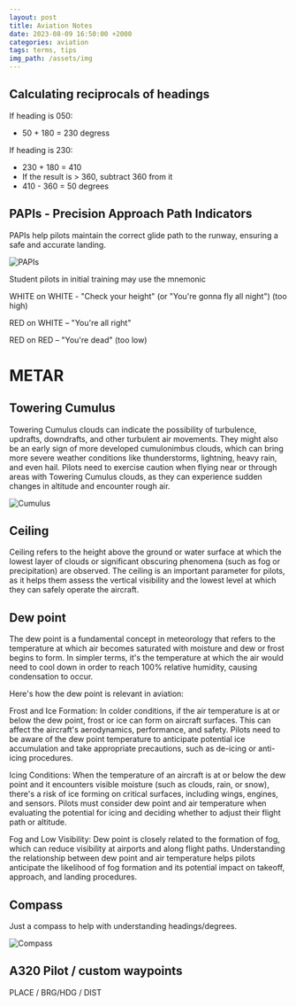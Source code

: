 ```yaml
---
layout: post
title: Aviation Notes
date: 2023-08-09 16:50:00 +2000
categories: aviation
tags: terms, tips
img_path: /assets/img
---
```


## Calculating **reciprocals** of headings

If heading is 050:
- 50 + 180 = 230 degress

If heading is 230:
- 230 + 180 = 410
- If the result is > 360, subtract 360 from it
- 410 - 360 = 50 degrees


## PAPIs - Precision Approach Path Indicators

PAPIs help pilots maintain the correct glide path to the runway, ensuring a safe and accurate landing.


![PAPIs](aviation-notes-papis.png)


Student pilots in initial training may use the mnemonic

WHITE on WHITE - "Check your height" (or "You're gonna fly all night") (too high)

RED on WHITE – "You're all right"

RED on RED – "You're dead" (too low)


# METAR

## Towering Cumulus


Towering Cumulus clouds can indicate the possibility of turbulence, updrafts, downdrafts, and other turbulent air movements. They might also be an early sign of more developed cumulonimbus clouds, which can bring more severe weather conditions like thunderstorms, lightning, heavy rain, and even hail. Pilots need to exercise caution when flying near or through areas with Towering Cumulus clouds, as they can experience sudden changes in altitude and encounter rough air.

![Cumulus](aviation-notes-towering-cumulus.jpg)


## Ceiling

Ceiling refers to the height above the ground or water surface at which the lowest layer of clouds or significant obscuring phenomena (such as fog or precipitation) are observed. The ceiling is an important parameter for pilots, as it helps them assess the vertical visibility and the lowest level at which they can safely operate the aircraft.


## Dew point

The dew point is a fundamental concept in meteorology that refers to the temperature at which air becomes saturated with moisture and dew or frost begins to form. In simpler terms, it's the temperature at which the air would need to cool down in order to reach 100% relative humidity, causing condensation to occur.

Here's how the dew point is relevant in aviation:

Frost and Ice Formation: In colder conditions, if the air temperature is at or below the dew point, frost or ice can form on aircraft surfaces. This can affect the aircraft's aerodynamics, performance, and safety. Pilots need to be aware of the dew point temperature to anticipate potential ice accumulation and take appropriate precautions, such as de-icing or anti-icing procedures.

Icing Conditions: When the temperature of an aircraft is at or below the dew point and it encounters visible moisture (such as clouds, rain, or snow), there's a risk of ice forming on critical surfaces, including wings, engines, and sensors. Pilots must consider dew point and air temperature when evaluating the potential for icing and deciding whether to adjust their flight path or altitude.

Fog and Low Visibility: Dew point is closely related to the formation of fog, which can reduce visibility at airports and along flight paths. Understanding the relationship between dew point and air temperature helps pilots anticipate the likelihood of fog formation and its potential impact on takeoff, approach, and landing procedures.


## Compass
Just a compass to help with understanding headings/degrees.

![Compass](aviation-notes-compass.png)



## A320 Pilot / custom waypoints

PLACE /  BRG/HDG /  DIST
